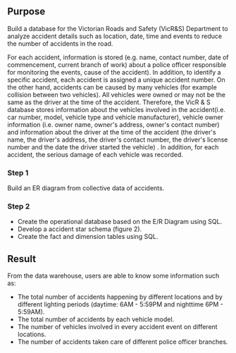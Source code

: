 ## Purpose
Build a database for the Victorian Roads and Safety (VicR&S) Department to analyze accident details such as location, date, time and events to reduce the number of accidents in the road.

For each accident, information is stored (e.g. name, contact number, date of commencement, current branch of work) about a police officer responsible for monitoring the events, cause of the accident). In addition, to identify a specific accident, each accident is assigned a unique accident number. On the other hand, accidents can be caused by many vehicles (for example collision between two vehicles). All vehicles were owned or may not be the same as the driver at the time of the accident. Therefore, the VicR & S database stores information about the vehicles involved in the accident(i.e. car number, model, vehicle type and vehicle manufacturer), vehicle owner information (i.e. owner name, owner's address, owner's contact number) and information about the driver at the time of the accident (the driver's name, the driver's address, the driver's contact number, the driver's license number and the date the driver started the vehicle) . In addition, for each accident, the serious damage of each vehicle was recorded.

### Step 1
Build an ER diagram from collective data of accidents.

### Step 2
- Create the operational database based on the E/R Diagram using SQL.
- Develop a accident star schema (figure 2).
- Create the fact and dimension tables using SQL.

## Result
From the data warehouse, users are able to know some information such as:
- The total number of accidents happening by different locations and by different lighting periods (daytime: 6AM - 5:59PM and nighttime 6PM - 5:59AM).
- The total number of accidents by each vehicle model.
- The number of vehicles involved in every accident event on different locations.
- The number of accidents taken care of different police officer branches.
